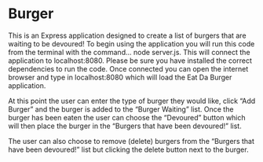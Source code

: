 # Burger

This is an Express application designed to create a list of burgers that are waiting to be devoured!  To begin using the application you will run this code from the terminal with the command… node server.js.  This will connect the application to localhost:8080.  Please be sure you have installed the correct dependencies to run the code.  Once connected you can open the internet browser and type in localhost:8080 which will load the Eat Da Burger application.

At this point the user can enter the type of burger they would like, click “Add Burger” and the burger is added to the “Burger Waiting” list.  Once the burger has been eaten the user can choose the “Devoured” button which will then place the burger in the “Burgers that have been devoured!” list.

The user can also choose to remove (delete) burgers from the “Burgers that have been devoured!” list but clicking the delete button next to the burger.
